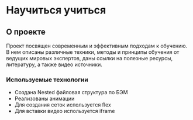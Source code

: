 # Научиться учиться


## О проекте

Проект посвящен современным и эффективным подходам к обучению. В нем описаны различные техники, методы и принципы обучения от ведущих мировых экспертов, даны ссылки на полезные ресурсы, литературу, а также видео источники.

### Используемые технологии

* Создана Nested файловая структура по БЭМ
* Реализованы анимации
* Для создания сеток используется flex
* Для вставки видео используется iframe
